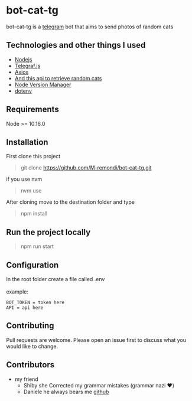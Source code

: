 # bot-cat-tg

bot-cat-tg is a [telegram](https://telegram.org/) bot that aims to send photos of random cats

## Technologies and other things I used

- [Nodejs](<[https://nodejs.org/en/](https://nodejs.org/en/)>)
- [Telegraf.js](<[https://telegraf.js.org](https://telegraf.js.org/)>)
- [Axios](<[https://github.com/axios/axios](https://github.com/axios/axios)>)
- [ And this api to retrieve random cats](https://aws.random.cat/meow)
- [Node Version Manager](https://github.com/nvm-sh/nvm)
- [dotenv](https://www.npmjs.com/package/dotenv)

## Requirements
Node >= 10.16.0

## Installation

First clone this project

> git clone https://github.com/M-remondi/bot-cat-tg.git

if you use nvm
> nvm use

After cloning move to the destination folder and type

> npm install

## Run the project locally
> npm run start

## Configuration

In the root folder create a file called .env 
<br/> <br/>
example:
```
BOT_TOKEN = token here
API = api here
```

## Contributing

Pull requests are welcome.
Please open an issue first to discuss what you would like to change.

## Contributors
* my friend 
  - Shiby she Corrected my grammar mistakes (grammar nazi :heart:)
  - Daniele he always bears me [github](https://github.com/DAnt93)
